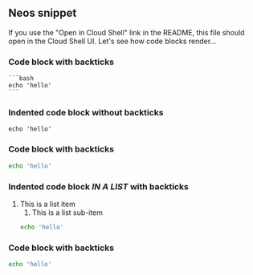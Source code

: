 ## Neos snippet
If you use the "Open in Cloud Shell" link in the README, this file should open in the Cloud Shell UI. Let's see how code blocks render...

### Code block with backticks

    ```bash
    echo 'hello'
    ```

### Indented code block without backticks

    echo 'hello'

### Code block with backticks

```bash
echo 'hello'
```

### Indented code block _IN A LIST_ with backticks
1. This is a list item
    1. This is a list sub-item
    ```bash
    echo 'hello'
    ```

### Code block with backticks

```bash
echo 'hello'
```